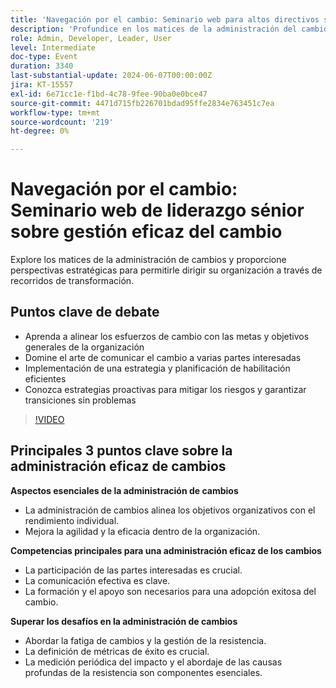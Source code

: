 ```yaml
---
title: 'Navegación por el cambio: Seminario web para altos directivos sobre gestión eficaz del cambio'
description: 'Profundice en los matices de la administración del cambio y proporcione perspectivas estratégicas para permitirle dirigir su organización a través de recorridos de transformación.Puntos de debate clave: aprenda a alinear los esfuerzos de cambio con las metas y objetivos generales de la organización Domine el arte de comunicar el cambio a varias partes interesadas Implementar una estrategia de habilitación y planificación eficientes Conozca estrategias proactivas para mitigar los riesgos y garantizar transiciones sin problemas'
role: Admin, Developer, Leader, User
level: Intermediate
doc-type: Event
duration: 3340
last-substantial-update: 2024-06-07T00:00:00Z
jira: KT-15557
exl-id: 6e71cc1e-f1bd-4c78-9fee-90ba0e0bce47
source-git-commit: 4471d715fb226701bdad95ffe2834e763451c7ea
workflow-type: tm+mt
source-wordcount: '219'
ht-degree: 0%

---
```


# Navegación por el cambio: Seminario web de liderazgo sénior sobre gestión eficaz del cambio

Explore los matices de la administración de cambios y proporcione perspectivas estratégicas para permitirle dirigir su organización a través de recorridos de transformación.

## Puntos clave de debate

* Aprenda a alinear los esfuerzos de cambio con las metas y objetivos generales de la organización
* Domine el arte de comunicar el cambio a varias partes interesadas
* Implementación de una estrategia y planificación de habilitación eficientes
* Conozca estrategias proactivas para mitigar los riesgos y garantizar transiciones sin problemas

>[!VIDEO](https://video.tv.adobe.com/v/3429286/?learn=on)

## Principales 3 puntos clave sobre la administración eficaz de cambios

**Aspectos esenciales de la administración de cambios**

* La administración de cambios alinea los objetivos organizativos con el rendimiento individual.
* Mejora la agilidad y la eficacia dentro de la organización.

**Competencias principales para una administración eficaz de los cambios**

* La participación de las partes interesadas es crucial.
* La comunicación efectiva es clave.
* La formación y el apoyo son necesarios para una adopción exitosa del cambio.

**Superar los desafíos en la administración de cambios**

* Abordar la fatiga de cambios y la gestión de la resistencia.
* La definición de métricas de éxito es crucial.
* La medición periódica del impacto y el abordaje de las causas profundas de la resistencia son componentes esenciales.
